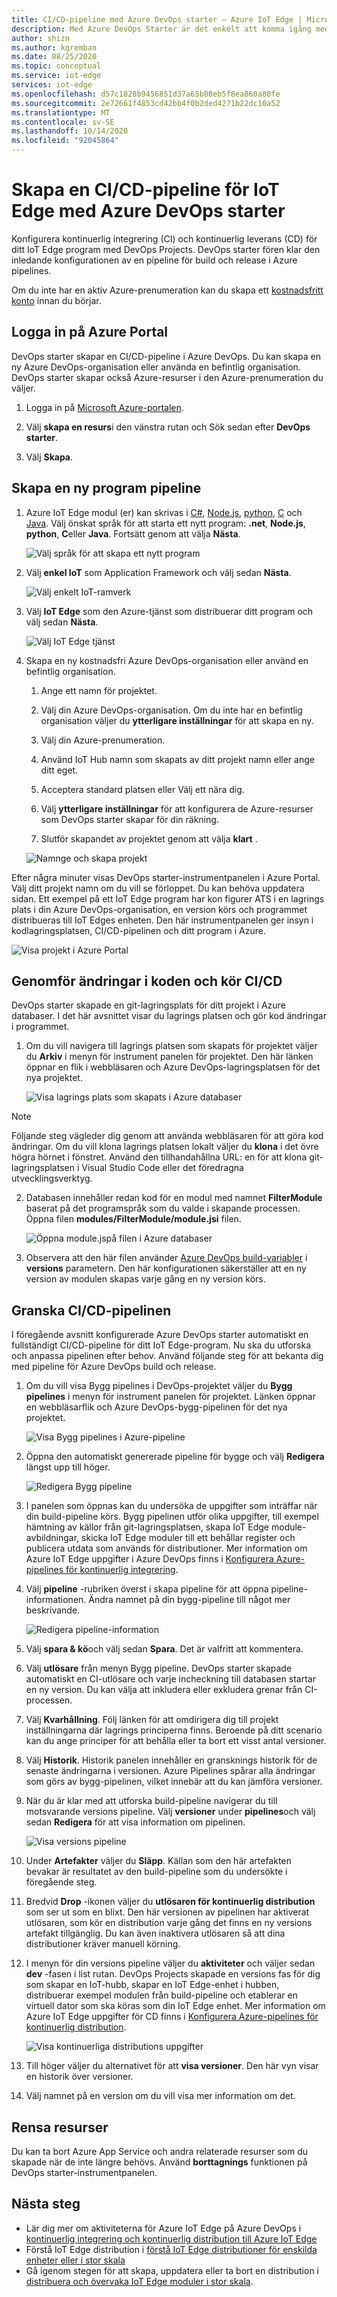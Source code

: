 ```yaml
---
title: CI/CD-pipeline med Azure DevOps starter – Azure IoT Edge | Microsoft Docs
description: Med Azure DevOps Starter är det enkelt att komma igång med Azure. Det hjälper dig att starta en Azure IoT Edge app som du väljer i några enkla steg.
author: shizn
ms.author: kgremban
ms.date: 08/25/2020
ms.topic: conceptual
ms.service: iot-edge
services: iot-edge
ms.openlocfilehash: d57c1828b9456851d37a65b88eb5f8ea860a80fe
ms.sourcegitcommit: 2e72661f4853cd42bb4f0b2ded4271b22dc10a52
ms.translationtype: MT
ms.contentlocale: sv-SE
ms.lasthandoff: 10/14/2020
ms.locfileid: "92045864"
---
```

# <a name="create-a-cicd-pipeline-for-iot-edge-with-azure-devops-starter"></a>Skapa en CI/CD-pipeline för IoT Edge med Azure DevOps starter

Konfigurera kontinuerlig integrering (CI) och kontinuerlig leverans (CD) för ditt IoT Edge program med DevOps Projects. DevOps starter fören klar den inledande konfigurationen av en pipeline för build och release i Azure pipelines.

Om du inte har en aktiv Azure-prenumeration kan du skapa ett [kostnadsfritt konto](https://azure.microsoft.com/free) innan du börjar.

## <a name="sign-in-to-the-azure-portal"></a>Logga in på Azure Portal

DevOps starter skapar en CI/CD-pipeline i Azure DevOps. Du kan skapa en ny Azure DevOps-organisation eller använda en befintlig organisation. DevOps starter skapar också Azure-resurser i den Azure-prenumeration du väljer.

1. Logga in på [Microsoft Azure-portalen](https://portal.azure.com).

1. Välj **skapa en resurs**i den vänstra rutan och Sök sedan efter **DevOps starter**.  

1. Välj **Skapa**.

## <a name="create-a-new-application-pipeline"></a>Skapa en ny program pipeline

1. Azure IoT Edge modul (er) kan skrivas i [C#](tutorial-csharp-module.md), [Node.js](tutorial-node-module.md), [python](tutorial-python-module.md), [C](tutorial-c-module.md) och [Java](tutorial-java-module.md). Välj önskat språk för att starta ett nytt program: **.net**, **Node.js**, **python**, **C**eller **Java**. Fortsätt genom att välja **Nästa**.

   ![Välj språk för att skapa ett nytt program](./media/how-to-devops-starter/select-language.png)

2. Välj **enkel IoT** som Application Framework och välj sedan **Nästa**.

   ![Välj enkelt IoT-ramverk](media/how-to-devops-starter/select-iot.png)

3. Välj **IoT Edge** som den Azure-tjänst som distribuerar ditt program och välj sedan **Nästa**.

   ![Välj IoT Edge tjänst](media/how-to-devops-starter/select-iot-edge.png)

4. Skapa en ny kostnadsfri Azure DevOps-organisation eller använd en befintlig organisation.

   1. Ange ett namn för projektet.

   2. Välj din Azure DevOps-organisation. Om du inte har en befintlig organisation väljer du **ytterligare inställningar** för att skapa en ny.

   3. Välj din Azure-prenumeration.

   4. Använd IoT Hub namn som skapats av ditt projekt namn eller ange ditt eget.

   5. Acceptera standard platsen eller Välj ett nära dig.

   6. Välj **ytterligare inställningar** för att konfigurera de Azure-resurser som DevOps starter skapar för din räkning.

   7. Slutför skapandet av projektet genom att välja **klart** .

   ![Namnge och skapa projekt](media/how-to-devops-starter/create-project.png)

Efter några minuter visas DevOps starter-instrumentpanelen i Azure Portal. Välj ditt projekt namn om du vill se förloppet. Du kan behöva uppdatera sidan. Ett exempel på ett IoT Edge program har kon figurer ATS i en lagrings plats i din Azure DevOps-organisation, en version körs och programmet distribueras till IoT Edges enheten. Den här instrumentpanelen ger insyn i kodlagringsplatsen, CI/CD-pipelinen och ditt program i Azure.

   ![Visa projekt i Azure Portal](./media/how-to-devops-starter/portal.png)

## <a name="commit-code-changes-and-execute-cicd"></a>Genomför ändringar i koden och kör CI/CD

DevOps starter skapade en git-lagringsplats för ditt projekt i Azure databaser. I det här avsnittet visar du lagrings platsen och gör kod ändringar i programmet.

1. Om du vill navigera till lagrings platsen som skapats för projektet väljer du **Arkiv** i menyn för instrument panelen för projektet. Den här länken öppnar en flik i webbläsaren och Azure DevOps-lagringsplatsen för det nya projektet.

   ![Visa lagrings plats som skapats i Azure databaser](./media/how-to-devops-starter/view-repositories.png)

> [!NOTE]
> Följande steg vägleder dig genom att använda webbläsaren för att göra kod ändringar. Om du vill klona lagrings platsen lokalt väljer du **klona** i det övre högra hörnet i fönstret. Använd den tillhandahållna URL: en för att klona git-lagringsplatsen i Visual Studio Code eller det föredragna utvecklingsverktyg.

2. Databasen innehåller redan kod för en modul med namnet **FilterModule** baserat på det programspråk som du valde i skapande processen. Öppna filen **modules/FilterModule/module.jsi** filen.

   ![Öppna module.jspå filen i Azure databaser](./media/how-to-devops-starter/open-module-json.png)

3. Observera att den här filen använder [Azure DevOps build-variabler](/azure/devops/pipelines/build/variables?view=vsts#build-variables) i **versions** parametern. Den här konfigurationen säkerställer att en ny version av modulen skapas varje gång en ny version körs.

## <a name="examine-the-cicd-pipeline"></a>Granska CI/CD-pipelinen

I föregående avsnitt konfigurerade Azure DevOps starter automatiskt en fullständigt CI/CD-pipeline för ditt IoT Edge-program. Nu ska du utforska och anpassa pipelinen efter behov. Använd följande steg för att bekanta dig med pipeline för Azure DevOps build och release.

1. Om du vill visa Bygg pipelines i DevOps-projektet väljer du **Bygg pipelines** i menyn för instrument panelen för projektet. Länken öppnar en webbläsarflik och Azure DevOps-bygg-pipelinen för det nya projektet.

   ![Visa Bygg pipelines i Azure-pipeline](./media/how-to-devops-starter/view-build-pipelines.png)

2. Öppna den automatiskt genererade pipeline för bygge och välj **Redigera** längst upp till höger.

    ![Redigera Bygg pipeline](media/how-to-devops-starter/click-edit-button.png)

3. I panelen som öppnas kan du undersöka de uppgifter som inträffar när din build-pipeline körs. Bygg pipelinen utför olika uppgifter, till exempel hämtning av källor från git-lagringsplatsen, skapa IoT Edge module-avbildningar, skicka IoT Edge moduler till ett behållar register och publicera utdata som används för distributioner. Mer information om Azure IoT Edge uppgifter i Azure DevOps finns i [Konfigurera Azure-pipelines för kontinuerlig integrering](how-to-continuous-integration-continuous-deployment-classic.md#create-a-build-pipeline-for-continuous-integration).

4. Välj **pipeline** -rubriken överst i skapa pipeline för att öppna pipeline-informationen. Ändra namnet på din bygg-pipeline till något mer beskrivande.

   ![Redigera pipeline-information](./media/how-to-devops-starter/edit-build-pipeline.png)

5. Välj **spara & kö**och välj sedan **Spara**. Det är valfritt att kommentera.

6. Välj **utlösare** från menyn Bygg pipeline. DevOps starter skapade automatiskt en CI-utlösare och varje incheckning till databasen startar en ny version.  Du kan välja att inkludera eller exkludera grenar från CI-processen.

7. Välj **Kvarhållning**. Följ länken för att omdirigera dig till projekt inställningarna där lagrings principerna finns. Beroende på ditt scenario kan du ange principer för att behålla eller ta bort ett visst antal versioner.

8. Välj **Historik**. Historik panelen innehåller en gransknings historik för de senaste ändringarna i versionen. Azure Pipelines spårar alla ändringar som görs av bygg-pipelinen, vilket innebär att du kan jämföra versioner.

9. När du är klar med att utforska build-pipeline navigerar du till motsvarande versions pipeline. Välj **versioner** under **pipelines**och välj sedan **Redigera** för att visa information om pipelinen.

    ![Visa versions pipeline](media/how-to-devops-starter/release-pipeline.png)

10. Under **Artefakter** väljer du **Släpp**. Källan som den här artefakten bevakar är resultatet av den build-pipeline som du undersökte i föregående steg.

11. Bredvid **Drop** -ikonen väljer du **utlösaren för kontinuerlig distribution** som ser ut som en blixt. Den här versionen av pipelinen har aktiverat utlösaren, som kör en distribution varje gång det finns en ny versions artefakt tillgänglig. Du kan även inaktivera utlösaren så att dina distributioner kräver manuell körning.  

12. I menyn för din versions pipeline väljer du **aktiviteter** och väljer sedan **dev** -fasen i list rutan. DevOps Projects skapade en versions fas för dig som skapar en IoT-hubb, skapar en IoT Edge-enhet i hubben, distribuerar exempel modulen från build-pipeline och etablerar en virtuell dator som ska köras som din IoT Edge enhet. Mer information om Azure IoT Edge uppgifter för CD finns i [Konfigurera Azure-pipelines för kontinuerlig distribution](how-to-continuous-integration-continuous-deployment-classic.md#create-a-release-pipeline-for-continuous-deployment).

    ![Visa kontinuerliga distributions uppgifter](media/how-to-devops-starter/choose-release.png)

13. Till höger väljer du alternativet för att **visa versioner**. Den här vyn visar en historik över versioner.

14. Välj namnet på en version om du vill visa mer information om det.

## <a name="clean-up-resources"></a>Rensa resurser

Du kan ta bort Azure App Service och andra relaterade resurser som du skapade när de inte längre behövs. Använd **borttagnings** funktionen på DevOps starter-instrumentpanelen.

## <a name="next-steps"></a>Nästa steg

* Lär dig mer om aktiviteterna för Azure IoT Edge på Azure DevOps i [kontinuerlig integrering och kontinuerlig distribution till Azure IoT Edge](how-to-continuous-integration-continuous-deployment.md)
* Förstå IoT Edge distribution i [förstå IoT Edge distributioner för enskilda enheter eller i stor skala](module-deployment-monitoring.md)
* Gå igenom stegen för att skapa, uppdatera eller ta bort en distribution i [distribuera och övervaka IoT Edge moduler i stor skala](how-to-deploy-at-scale.md).